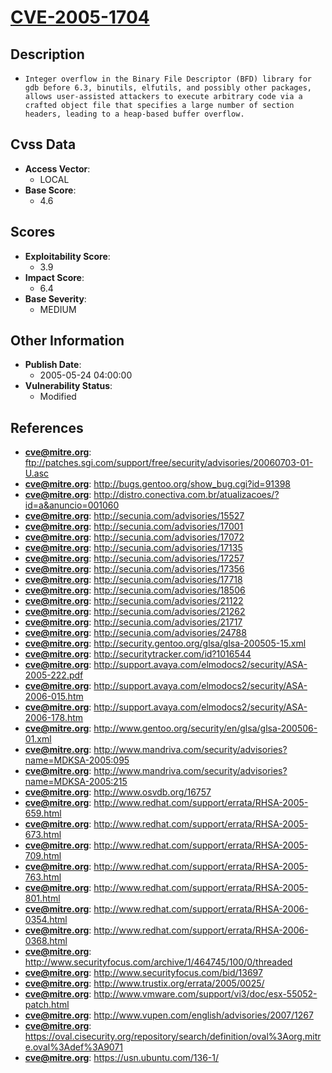 
# [CVE-2005-1704](ftp://patches.sgi.com/support/free/security/advisories/20060703-01-U.asc)

## Description

- `Integer overflow in the Binary File Descriptor (BFD) library for gdb before 6.3, binutils, elfutils, and possibly other packages, allows user-assisted attackers to execute arbitrary code via a crafted object file that specifies a large number of section headers, leading to a heap-based buffer overflow.`

## Cvss Data

- **Access Vector**:
  - LOCAL
- **Base Score**:
  - 4.6

## Scores

- **Exploitability Score**:
  - 3.9
- **Impact Score**:
  - 6.4
- **Base Severity**:
  - MEDIUM

## Other Information

- **Publish Date**:
  - 2005-05-24 04:00:00
- **Vulnerability Status**:
  - Modified

## References

- **cve@mitre.org**: ftp://patches.sgi.com/support/free/security/advisories/20060703-01-U.asc
- **cve@mitre.org**: http://bugs.gentoo.org/show_bug.cgi?id=91398
- **cve@mitre.org**: http://distro.conectiva.com.br/atualizacoes/?id=a&anuncio=001060
- **cve@mitre.org**: http://secunia.com/advisories/15527
- **cve@mitre.org**: http://secunia.com/advisories/17001
- **cve@mitre.org**: http://secunia.com/advisories/17072
- **cve@mitre.org**: http://secunia.com/advisories/17135
- **cve@mitre.org**: http://secunia.com/advisories/17257
- **cve@mitre.org**: http://secunia.com/advisories/17356
- **cve@mitre.org**: http://secunia.com/advisories/17718
- **cve@mitre.org**: http://secunia.com/advisories/18506
- **cve@mitre.org**: http://secunia.com/advisories/21122
- **cve@mitre.org**: http://secunia.com/advisories/21262
- **cve@mitre.org**: http://secunia.com/advisories/21717
- **cve@mitre.org**: http://secunia.com/advisories/24788
- **cve@mitre.org**: http://security.gentoo.org/glsa/glsa-200505-15.xml
- **cve@mitre.org**: http://securitytracker.com/id?1016544
- **cve@mitre.org**: http://support.avaya.com/elmodocs2/security/ASA-2005-222.pdf
- **cve@mitre.org**: http://support.avaya.com/elmodocs2/security/ASA-2006-015.htm
- **cve@mitre.org**: http://support.avaya.com/elmodocs2/security/ASA-2006-178.htm
- **cve@mitre.org**: http://www.gentoo.org/security/en/glsa/glsa-200506-01.xml
- **cve@mitre.org**: http://www.mandriva.com/security/advisories?name=MDKSA-2005:095
- **cve@mitre.org**: http://www.mandriva.com/security/advisories?name=MDKSA-2005:215
- **cve@mitre.org**: http://www.osvdb.org/16757
- **cve@mitre.org**: http://www.redhat.com/support/errata/RHSA-2005-659.html
- **cve@mitre.org**: http://www.redhat.com/support/errata/RHSA-2005-673.html
- **cve@mitre.org**: http://www.redhat.com/support/errata/RHSA-2005-709.html
- **cve@mitre.org**: http://www.redhat.com/support/errata/RHSA-2005-763.html
- **cve@mitre.org**: http://www.redhat.com/support/errata/RHSA-2005-801.html
- **cve@mitre.org**: http://www.redhat.com/support/errata/RHSA-2006-0354.html
- **cve@mitre.org**: http://www.redhat.com/support/errata/RHSA-2006-0368.html
- **cve@mitre.org**: http://www.securityfocus.com/archive/1/464745/100/0/threaded
- **cve@mitre.org**: http://www.securityfocus.com/bid/13697
- **cve@mitre.org**: http://www.trustix.org/errata/2005/0025/
- **cve@mitre.org**: http://www.vmware.com/support/vi3/doc/esx-55052-patch.html
- **cve@mitre.org**: http://www.vupen.com/english/advisories/2007/1267
- **cve@mitre.org**: https://oval.cisecurity.org/repository/search/definition/oval%3Aorg.mitre.oval%3Adef%3A9071
- **cve@mitre.org**: https://usn.ubuntu.com/136-1/
